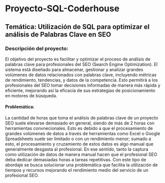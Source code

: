 # Proyecto-SQL-Coderhouse

## Temática: Utilización de SQL para optimizar el análisis de Palabras Clave en SEO

### Descripción del proyecto:

El objetivo del proyecto es facilitar y optimizar el proceso de análisis de palabras clave para profesionales del SEO (Search Engine Optimization). El sistema está diseñado para almacenar, gestionar y analizar grandes volúmenes de datos relacionados con palabras clave, incluyendo métricas de rendimiento, tendencias, y datos de la competencia. Esto permitirá a los profesionales del SEO tomar decisiones informadas de manera más rápida y eficiente, mejorando así la eficacia de sus estrategias de posicionamiento en motores de búsqueda.

#### Problemática:
La cantidad de horas que toma el análisis de palabras clave de un proyecto SEO suele elevarse demasiado en general, siendo de más de 2 horas con herramientas convnecionales. Esto es debido a que el procesamiento de grandes volúmenes de datos a través de herramientas como Excel o Google Spreadsheets suele ser limitado o con un rendimiento menor; sumado a esto, el procesamiento y cruzamiento de estos datos es algo manual que generalmente desgasta al profesional. En ese sentido, tanto la captura como utilización de datos de manera manual hacen que el profesional SEO deba dedicar demasiadas horas a tareas repetitivas. Con este tipo de abordaje se busca solucionar una problemática que facilita la utilización de tiempos y recursos mejorando el rendimiento medio del servicio de un profesional SEO.
